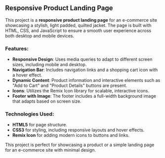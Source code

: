 
## Responsive Product Landing Page

This project is a **responsive product landing page** for an e-commerce site showcasing a stylish, light padded, quilted jacket. The page is built with HTML, CSS, and JavaScript to ensure a smooth user experience across both desktop and mobile devices.

### Features:
- **Responsive Design**: Uses media queries to adapt to different screen sizes, including mobile and desktop.
- **Navigation Bar**: Includes navigation links and a shopping cart icon with a hover effect.
- **Dynamic Content**: Product information and interactive elements such as "Add to Cart" and "Product Details" buttons are present.
- **Icons**: Utilizes the Remix Icon library for scalable, interactive icons.
- **Footer with Image**: The footer includes a full-width background image that adapts based on screen size.

### Technologies Used:
- **HTML5** for page structure.
- **CSS3** for styling, including responsive layouts and hover effects.
- **Remix Icon** for adding modern icons to buttons and links.

This project is perfect for showcasing a product or a simple landing page for an e-commerce site with minimal design.

